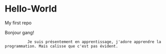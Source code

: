# Hello-World
My first repo

 Bonjour gang!
       
              Je suis présentement en apprentissage, j'adore apprendre la programmation. Mais calisse que c'est pas évident.
